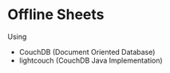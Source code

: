 # Offline Sheets

Using
* CouchDB (Document Oriented Database)
* lightcouch (CouchDB Java Implementation)
